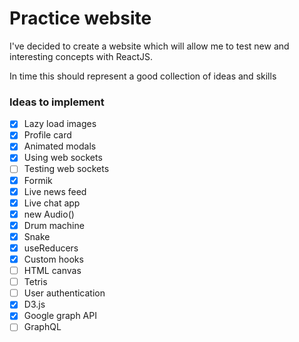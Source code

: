 # Practice website

I've decided to create a website which will allow me to test new and interesting concepts with ReactJS.

In time this should represent a good collection of ideas and skills

### Ideas to implement

- [X] Lazy load images
- [X] Profile card
- [X] Animated modals
- [X] Using web sockets
- [ ] Testing web sockets
- [X] Formik
- [X] Live news feed
- [X] Live chat app
- [X] new Audio()
- [X] Drum machine
- [X] Snake
- [X] useReducers
- [X] Custom hooks
- [ ] HTML canvas
- [ ] Tetris
- [ ] User authentication
- [x] D3.js
- [x] Google graph API
- [ ] GraphQL
